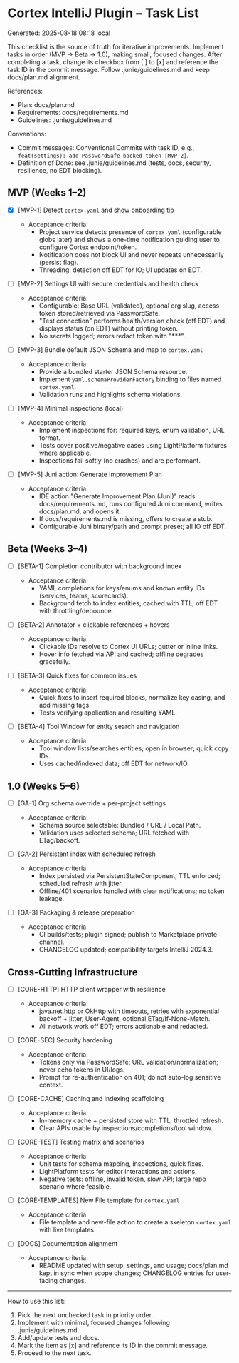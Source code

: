 # Cortex IntelliJ Plugin – Task List

Generated: 2025-08-18 08:18 local

This checklist is the source of truth for iterative improvements. Implement tasks in order (MVP → Beta → 1.0), making small, focused changes. After completing a task, change its checkbox from [ ] to [x] and reference the task ID in the commit message. Follow .junie/guidelines.md and keep docs/plan.md alignment.

References:
- Plan: docs/plan.md
- Requirements: docs/requirements.md
- Guidelines: .junie/guidelines.md

Conventions:
- Commit messages: Conventional Commits with task ID, e.g., `feat(settings): add PasswordSafe-backed token [MVP-2]`.
- Definition of Done: see .junie/guidelines.md (tests, docs, security, resilience, no EDT blocking).

## MVP (Weeks 1–2)

- [x] [MVP-1] Detect `cortex.yaml` and show onboarding tip
  - Acceptance criteria:
    - Project service detects presence of `cortex.yaml` (configurable globs later) and shows a one-time notification guiding user to configure Cortex endpoint/token.
    - Notification does not block UI and never repeats unnecessarily (persist flag).
    - Threading: detection off EDT for IO; UI updates on EDT.

- [ ] [MVP-2] Settings UI with secure credentials and health check
  - Acceptance criteria:
    - Configurable: Base URL (validated), optional org slug, access token stored/retrieved via PasswordSafe.
    - "Test connection" performs health/version check (off EDT) and displays status (on EDT) without printing token.
    - No secrets logged; errors redact token with "***".

- [ ] [MVP-3] Bundle default JSON Schema and map to `cortex.yaml`
  - Acceptance criteria:
    - Provide a bundled starter JSON Schema resource.
    - Implement `yaml.schemaProviderFactory` binding to files named `cortex.yaml`.
    - Validation runs and highlights schema violations.

- [ ] [MVP-4] Minimal inspections (local)
  - Acceptance criteria:
    - Implement inspections for: required keys, enum validation, URL format.
    - Tests cover positive/negative cases using LightPlatform fixtures where applicable.
    - Inspections fail softly (no crashes) and are performant.

- [ ] [MVP-5] Juni action: Generate Improvement Plan
  - Acceptance criteria:
    - IDE action "Generate Improvement Plan (Juni)" reads docs/requirements.md, runs configured Juni command, writes docs/plan.md, and opens it.
    - If docs/requirements.md is missing, offers to create a stub.
    - Configurable Juni binary/path and prompt preset; all IO off EDT.

## Beta (Weeks 3–4)

- [ ] [BETA-1] Completion contributor with background index
  - Acceptance criteria:
    - YAML completions for keys/enums and known entity IDs (services, teams, scorecards).
    - Background fetch to index entities; cached with TTL; off EDT with throttling/debounce.

- [ ] [BETA-2] Annotator + clickable references + hovers
  - Acceptance criteria:
    - Clickable IDs resolve to Cortex UI URLs; gutter or inline links.
    - Hover info fetched via API and cached; offline degrades gracefully.

- [ ] [BETA-3] Quick fixes for common issues
  - Acceptance criteria:
    - Quick fixes to insert required blocks, normalize key casing, and add missing tags.
    - Tests verifying application and resulting YAML.

- [ ] [BETA-4] Tool Window for entity search and navigation
  - Acceptance criteria:
    - Tool window lists/searches entities; open in browser; quick copy IDs.
    - Uses cached/indexed data; off EDT for network/IO.

## 1.0 (Weeks 5–6)

- [ ] [GA-1] Org schema override + per-project settings
  - Acceptance criteria:
    - Schema source selectable: Bundled / URL / Local Path.
    - Validation uses selected schema; URL fetched with ETag/backoff.

- [ ] [GA-2] Persistent index with scheduled refresh
  - Acceptance criteria:
    - Index persisted via PersistentStateComponent; TTL enforced; scheduled refresh with jitter.
    - Offline/401 scenarios handled with clear notifications; no token leakage.

- [ ] [GA-3] Packaging & release preparation
  - Acceptance criteria:
    - CI builds/tests; plugin signed; publish to Marketplace private channel.
    - CHANGELOG updated; compatibility targets IntelliJ 2024.3.

## Cross-Cutting Infrastructure

- [ ] [CORE-HTTP] HTTP client wrapper with resilience
  - Acceptance criteria:
    - java.net.http or OkHttp with timeouts, retries with exponential backoff + jitter, User-Agent, optional ETag/If-None-Match.
    - All network work off EDT; errors actionable and redacted.

- [ ] [CORE-SEC] Security hardening
  - Acceptance criteria:
    - Tokens only via PasswordSafe; URL validation/normalization; never echo tokens in UI/logs.
    - Prompt for re-authentication on 401; do not auto-log sensitive context.

- [ ] [CORE-CACHE] Caching and indexing scaffolding
  - Acceptance criteria:
    - In-memory cache + persisted store with TTL; throttled refresh.
    - Clear APIs usable by inspections/completions/tool window.

- [ ] [CORE-TEST] Testing matrix and scenarios
  - Acceptance criteria:
    - Unit tests for schema mapping, inspections, quick fixes.
    - LightPlatform tests for editor interactions and actions.
    - Negative tests: offline, invalid token, slow API; large repo scenario where feasible.

- [ ] [CORE-TEMPLATES] New File template for `cortex.yaml`
  - Acceptance criteria:
    - File template and new-file action to create a skeleton `cortex.yaml` with live templates.

- [ ] [DOCS] Documentation alignment
  - Acceptance criteria:
    - README updated with setup, settings, and usage; docs/plan.md kept in sync when scope changes; CHANGELOG entries for user-facing changes.

---
How to use this list:
1. Pick the next unchecked task in priority order.
2. Implement with minimal, focused changes following .junie/guidelines.md.
3. Add/update tests and docs.
4. Mark the item as [x] and reference its ID in the commit message.
5. Proceed to the next task.

